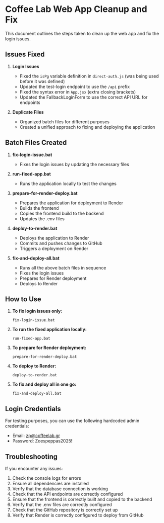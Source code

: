 # Coffee Lab Web App Cleanup and Fix

This document outlines the steps taken to clean up the web app and fix the login issues.

## Issues Fixed

1. **Login Issues**
   - Fixed the `isPg` variable definition in `direct-auth.js` (was being used before it was defined)
   - Updated the test-login endpoint to use the `/api` prefix
   - Fixed the syntax error in `App.jsx` (extra closing brackets)
   - Updated the FallbackLoginForm to use the correct API URL for endpoints

2. **Duplicate Files**
   - Organized batch files for different purposes
   - Created a unified approach to fixing and deploying the application

## Batch Files Created

1. **fix-login-issue.bat**
   - Fixes the login issues by updating the necessary files

2. **run-fixed-app.bat**
   - Runs the application locally to test the changes

3. **prepare-for-render-deploy.bat**
   - Prepares the application for deployment to Render
   - Builds the frontend
   - Copies the frontend build to the backend
   - Updates the .env files

4. **deploy-to-render.bat**
   - Deploys the application to Render
   - Commits and pushes changes to GitHub
   - Triggers a deployment on Render

5. **fix-and-deploy-all.bat**
   - Runs all the above batch files in sequence
   - Fixes the login issues
   - Prepares for Render deployment
   - Deploys to Render

## How to Use

1. **To fix login issues only:**
   ```
   fix-login-issue.bat
   ```

2. **To run the fixed application locally:**
   ```
   run-fixed-app.bat
   ```

3. **To prepare for Render deployment:**
   ```
   prepare-for-render-deploy.bat
   ```

4. **To deploy to Render:**
   ```
   deploy-to-render.bat
   ```

5. **To fix and deploy all in one go:**
   ```
   fix-and-deploy-all.bat
   ```

## Login Credentials

For testing purposes, you can use the following hardcoded admin credentials:

- Email: zp@coffeelab.gr
- Password: Zoespeppas2025!

## Troubleshooting

If you encounter any issues:

1. Check the console logs for errors
2. Ensure all dependencies are installed
3. Verify that the database connection is working
4. Check that the API endpoints are correctly configured
5. Ensure that the frontend is correctly built and copied to the backend
6. Verify that the .env files are correctly configured
7. Check that the GitHub repository is correctly set up
8. Verify that Render is correctly configured to deploy from GitHub
